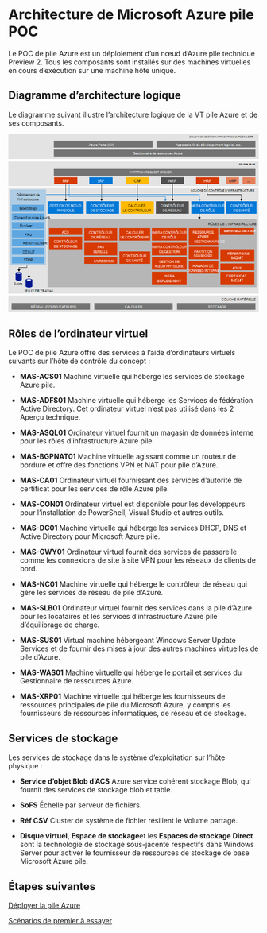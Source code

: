 <properties
    pageTitle="Architecture de Microsoft Azure pile preuve du Concept (POC) | Microsoft Azure"
    description="Permet d’afficher l’architecture Microsoft Azure pile VT."
    services="azure-stack"
    documentationCenter=""
    authors="heathl17"
    manager="byronr"
    editor=""/>

<tags
    ms.service="azure-stack"
    ms.workload="na"
    ms.tgt_pltfrm="na"
    ms.devlang="na"
    ms.topic="article"
    ms.date="10/25/2016"
    ms.author="helaw"/>

# <a name="microsoft-azure-stack-poc-architecture"></a>Architecture de Microsoft Azure pile POC

Le POC de pile Azure est un déploiement d’un nœud d’Azure pile technique Preview 2. Tous les composants sont installés sur des machines virtuelles en cours d’exécution sur une machine hôte unique. 

## <a name="logical-architecture-diagram"></a>Diagramme d’architecture logique
Le diagramme suivant illustre l’architecture logique de la VT pile Azure et de ses composants.

![](media/azure-stack-architecture/image1.png)


## <a name="virtual-machine-roles"></a>Rôles de l’ordinateur virtuel
Le POC de pile Azure offre des services à l’aide d’ordinateurs virtuels suivants sur l’hôte de contrôle du concept :

 - **MAS-ACS01** Machine virtuelle qui héberge les services de stockage Azure pile.

 - **MAS-ADFS01** Machine virtuelle qui héberge les Services de fédération Active Directory.  Cet ordinateur virtuel n’est pas utilisé dans les 2 Aperçu technique.  

 - **MAS-ASQL01**  Ordinateur virtuel fournit un magasin de données interne pour les rôles d’infrastructure Azure pile.  

 - **MAS-BGPNAT01** Machine virtuelle agissant comme un routeur de bordure et offre des fonctions VPN et NAT pour pile d’Azure.

 - **MAS-CA01** Ordinateur virtuel fournissant des services d’autorité de certificat pour les services de rôle Azure pile.

 - **MAS-CON01** Ordinateur virtuel est disponible pour les développeurs pour l’installation de PowerShell, Visual Studio et autres outils.

 - **MAS-DC01** Machine virtuelle qui héberge les services DHCP, DNS et Active Directory pour Microsoft Azure pile.

 - **MAS-GWY01** Ordinateur virtuel fournit des services de passerelle comme les connexions de site à site VPN pour les réseaux de clients de bord.

 - **MAS-NC01**  Machine virtuelle qui héberge le contrôleur de réseau qui gère les services de réseau de pile d’Azure.  

 - **MAS-SLB01**  Ordinateur virtuel fournit des services dans la pile d’Azure pour les locataires et les services d’infrastructure Azure pile d’équilibrage de charge.  

 - **MAS-SUS01**  Virtual machine hébergeant Windows Server Update Services et de fournir des mises à jour des autres machines virtuelles de pile d’Azure.

 - **MAS-WAS01**  Machine virtuelle qui héberge le portail et services du Gestionnaire de ressources Azure.

 - **MAS-XRP01** Machine virtuelle qui héberge les fournisseurs de ressources principales de pile du Microsoft Azure, y compris les fournisseurs de ressources informatiques, de réseau et de stockage.

## <a name="storage-services"></a>Services de stockage
Les services de stockage dans le système d’exploitation sur l’hôte physique :

 - **Service d’objet Blob d’ACS** Azure service cohérent stockage Blob, qui fournit des services de stockage blob et table.

 - **SoFS** Échelle par serveur de fichiers.

 - **Réf CSV** Cluster de système de fichier résilient le Volume partagé.

 - **Disque virtuel**, **Espace de stockage**et les **Espaces de stockage Direct** sont la technologie de stockage sous-jacente respectifs dans Windows Server pour activer le fournisseur de ressources de stockage de base Microsoft Azure pile.

## <a name="next-steps"></a>Étapes suivantes

[Déployer la pile Azure](azure-stack-deploy.md)

[Scénarios de premier à essayer](azure-stack-first-scenarios.md)


